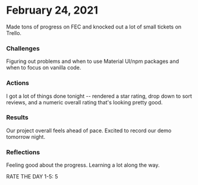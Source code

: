 # February 24, 2021
Made tons of progress on FEC and knocked out a lot of small tickets on Trello.

### Challenges
Figuring out problems and when to use Material UI/npm packages and when to focus on vanilla code.

### Actions
I got a lot of things done tonight -- rendered a star rating, drop down to sort reviews, and a numeric overall rating that's looking pretty good.

### Results
Our project overall feels ahead of pace. Excited to record our demo tomorrow night.

### Reflections
Feeling good about the progress. Learning a lot along the way.

RATE THE DAY 1-5: 5